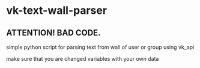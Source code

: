 # vk-text-wall-parser
## ATTENTION! BAD CODE.

simple python script for parsing text from wall of user or group using vk_api

make sure that you are changed variables with your own data
